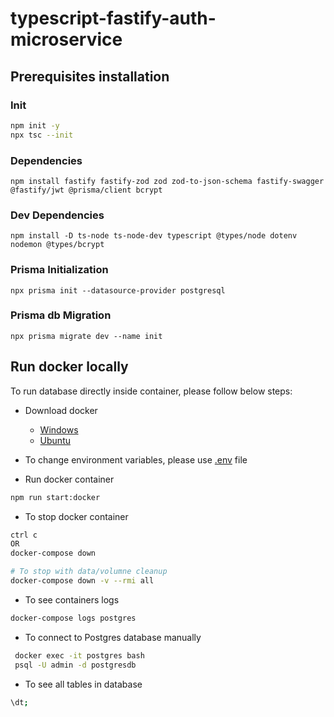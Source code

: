 # typescript-fastify-auth-microservice

## Prerequisites installation

### Init

```bash
npm init -y
npx tsc --init
```

### Dependencies

```
npm install fastify fastify-zod zod zod-to-json-schema fastify-swagger @fastify/jwt @prisma/client bcrypt
```

### Dev Dependencies

```
npm install -D ts-node ts-node-dev typescript @types/node dotenv nodemon @types/bcrypt
```

### Prisma Initialization

```
npx prisma init --datasource-provider postgresql
```

### Prisma db Migration

```
npx prisma migrate dev --name init
```

## Run docker locally

To run database directly inside container, please follow below steps:

- Download docker

  - [Windows](https://docs.docker.com/desktop/install/windows-install/)
  - [Ubuntu](https://docs.docker.com/engine/install/ubuntu/#install-using-the-repository)

- To change environment variables, please use [.env](.env.example) file

- Run docker container

```bash
npm run start:docker
```

- To stop docker container

```bash
ctrl c
OR
docker-compose down

# To stop with data/volumne cleanup
docker-compose down -v --rmi all
```

- To see containers logs

```bash
docker-compose logs postgres
```

- To connect to Postgres database manually

```bash
 docker exec -it postgres bash
 psql -U admin -d postgresdb
```

- To see all tables in database

```bash
\dt;
```
